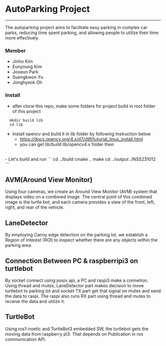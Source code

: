 # AutoParking Project
---------------------------------------
The autoparking project aims to facilitate easy parking in complex car parks, reducing time spent parking, and allowing people to utilize their time more effectively.

### Member
- Jinho Kim
- Eunyoung Kim
- Jooeun Park
- Suengkwon Yu
- Jonghyeok Oh

### Install
 - after clone this repo, make some folders for project build in root folder of this project
```
  mkdir build lib
  cd lib
```
 - Install opencv and build it in lib folder by following Instruction below
    - https://docs.opencv.org/4.x/d7/d9f/tutorial_linux_install.html
    - you can get lib/build lib/opencv4.x folder then
<br>
- Let's build and run
```
  cd ../build
  cmake ..
  make 
  cd ../output
  ./NSS231012
```
 
## AVM(Around View Monitor)
Using four cameras, we create an Around View Monitor (AVM) system that displays video on a combined image. The central point of this combined image is the turtle bot, and each camera provides a view of the front, left, right, and rear of the vehicle.

## LaneDetector
By employing Canny edge detection on the parking lot, we establish a Region of Interest (ROI) to inspect whether there are any objects within the parking area.

## Connection Between PC & raspberripi3 on turtlebot
By socket connect using posix api, a PC and raspi3 make a connetion. Using thread and mutex, LaneDetector part makes decision to move turtlebot to parking lot and socket TX part get that signal on mutex and send the data to raspi. The raspi also runs RX part using thread and mutex to receive the data and utilize it.

## TurtleBot
Using ros1-noetic and TurtleBot3 embedded SW, the turtlebot gets the moving data from raspberry pi3. That depends on Publication in ros communication API.
